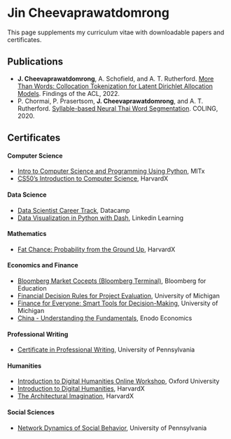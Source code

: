 # Jin Cheevaprawatdomrong

This page supplements my curriculum vitae with downloadable papers and certificates.

<!-- ## CV

- [Pdf](assets/docs/cheeva_cv.pdf) -->

## Publications

- **J. Cheevaprawatdomrong**, A. Schofield, and A. T. Rutherford. [More Than Words:
Collocation Tokenization for Latent Dirichlet Allocation Models](assets/docs/More_Than_Words.pdf). Findings of the ACL, 2022.
- P. Chormai, P. Prasertsom, **J. Cheevaprawatdomrong**, and A. T. Rutherford.
[Syllable-based Neural Thai Word Segmentation](assets/docs/Word_Segmentation.pdf). COLING, 2020.

## Certificates

#### Computer Science
- [Intro to Computer Science and Programming Using Python](https://courses.edx.org/certificates/fef8542658bd4d91be23591e382129a6), MITx
- [CS50’s Introduction to Computer Science](https://courses.edx.org/certificates/e9ea6c9ab4884687b80c536f0394a0e7), HarvardX

#### Data Science
- [Data Scientist Career Track](https://www.datacamp.com/statement-of-accomplishment/track/3b56e2dbdde893aaf1e066736752f88a3ecd1da3), Datacamp
- [Data Visualization in Python with Dash](assets/docs/Cert_Python_Dash.pdf), Linkedin Learning

#### Mathematics
- [Fat Chance: Probability from the Ground Up](https://courses.edx.org/certificates/c7610a6396684fbb84e0682820e8bf28), HarvardX

#### Economics and Finance
- [Bloomberg Market Cocepts (Bloomberg Terminal)](https://portal.bloombergforeducation.com/certificates/CSnJgsAt2CfraveKUM3rsM7S), Bloomberg for Education
- [Financial Decision Rules for Project Evaluation](https://courses.edx.org/certificates/c5da5308db6d4c55b4c604a25f6a5e59), University of Michigan
- [Finance for Everyone: Smart Tools for Decision-Making](https://courses.edx.org/certificates/e2d4fa15441945d984485bb2b5ff4bc7), University of Michigan
- [China - Understanding the Fundamentals](https://courses.edx.org/certificates/1f32aee413384e979c4ce5b75d2a97b9), Enodo Economics

#### Professional Writing
- [Certificate in Professional Writing](assets/docs/Cert_Professional_Writing.pdf), University of Pennsylvania

#### Humanities
- [Introduction to Digital Humanities Online Workshop](assets/docs/oxford_dh.pdf), Oxford University
- [Introduction to Digital Humanities](https://courses.edx.org/certificates/b011e916c3f24aae919865a9af89c874), HarvardX
- [The Architectural Imagination](https://courses.edx.org/certificates/015d94b104934ad088c3bd7afff80b3e), HarvardX

#### Social Sciences
- [Network Dynamics of Social Behavior](https://coursera.org/verify/6DMA386BVBUB), University of Pennsylvania

<!--
## Welcome to GitHub Pages
- You can use the [editor on GitHub](https://github.com/jin236248/jin236248.github.io/edit/main/index.md) to maintain and preview the content for your website in Markdown files.
- For more details see [Basic writing and formatting syntax](https://docs.github.com/en/github/writing-on-github/getting-started-with-writing-and-formatting-on-github/basic-writing-and-formatting-syntax).
- Your Pages site will use the layout and styles from the Jekyll theme you have selected in your [repository settings](https://github.com/jin236248/jin236248.github.io/settings/pages). The name of this theme is saved in the Jekyll `_config.yml` configuration file.
- Having trouble with Pages? Check out our [documentation](https://docs.github.com/categories/github-pages-basics/) or [contact support](https://support.github.com/contact) and we’ll help you sort it out.
-->
